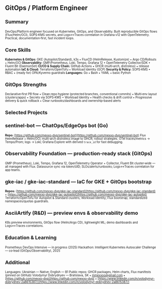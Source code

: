 ## GitOps / Platform Engineer

### Summary

<small><small>
DevOps/Platform engineer focused on Kubernetes, GitOps, and Observability. Built reproducible GitOps flows (Flux/Helm/OCI),
SOPS‑KMS secrets, and Logs↔Traces correlation in Grafana v12 with OpenTelemetry. Practical, documentation‑first, fast incident loops. </small></small>

### Core Skills

<small><small>
**Kubernetes & GitOps:** GKE (Autopilot/Standard), k3s • FluxCD (HelmRelease, Kustomize) • Argo CD/Rollouts • Helm/OCI
**Observability:** GMP/Prometheus, Loki, Tempo, Grafana 12 • OpenTelemetry Collector/SDK • Fluent Bit (DaemonSet)
**CI/CD & Supply Chain:** GitHub Actions • GHCR (multi‑arch, distroless) • release automation
**IaC & Cloud:** Terraform/OpenTofu • Workload Identity (GCP)
**Security & Policy:** SOPS‑KMS • RBAC • (ready for) OPA/Kyverno guardrails
**Languages:** Go • Bash • YAML • basic Python </small></small>

### GitOps Strengths

<small><small>
Declarative‑first PR flow • Clean repo hygiene (protected branches, conventional commits) • Multi‑env layout (clusters/apps) •
Secrets via SOPS‑KMS + Workload Identity • Health checks & drift control • Progressive delivery & quick rollback •
Clear runbooks/dashboards and ownership‑based alerts </small></small>

### Selected Projects

### sentinel‑bot — ChatOps/EdgeOps bot (Go)

<small><small>
**Repo:** [https://github.com/mexxo-dvp/sentinel-bot](https://github.com/mexxo-dvp/sentinel-bot)
Flux HelmRelease + Helm/OCI; multi‑arch distroless image to GHCR; rollout strategies.
OTel traces/metrics → Tempo/Prom; logs → Loki; Grafana Explore with derived `trace_id` for fast debugging. </small></small>

### Observability Foundation — production‑ready stack (GitOps)

<small><small>
GMP (Prometheus), Loki, Tempo, Grafana 12, OpenTelemetry Operator + Collector, Fluent Bit cluster‑wide — all managed with Flux.
Datasource sync via token/UID; SLOs/alerts/runbooks; Logs↔Traces correlation for app teams. </small></small>

### gke‑iac / gke‑iac‑standard — IaC for GKE + GitOps bootstrap

<small><small>
**Repos:** [https://github.com/mexxo-dvp/gke-iac-standard](https://github.com/mexxo-dvp/gke-iac-standard) • [https://github.com/mexxo-dvp/gke-iac-autopilot](https://github.com/mexxo-dvp/gke-iac-autopilot)
Terraform/OpenTofu for Autopilot & Standard clusters; Workload Identity; Flux bootstrap; standardized namespaces/quotas guardrails. </small></small>

### AsciiArtify (R&D) — preview envs & observability demo

<small><small>
K8s preview environments, GitOps flow (Helm/Argo CD), lightweight ML; demo dashboards and Logs↔Traces correlations. </small></small>

### Education & Learning

<small><small>
Prometheus DevOps Intensive — in progress (2025)
Hackathon: Intelligent Kubernetes Autoscaler Challenge — co‑lead (GitOps/Observability), 2025 </small></small>

### Additional

<small><small>
Languages: Ukrainian — Native; English — B1
Public repos: GHCR packages, Helm charts, Flux manifests (pinned on GitHub)
Volodymyr Dobrydnyev — 
Bratislava, SK • [mmexxoo@gmail.com](mailto:mmexxoo@gmail.com) • [https://github.com/mexxo-dvp](https://github.com/mexxo-dvp) • [https://www.linkedin.com/in/volodymyr-dobrydnev-2a8615387/](https://www.linkedin.com/in/volodymyr-dobrydnev-2a8615387/)
</small></small>
